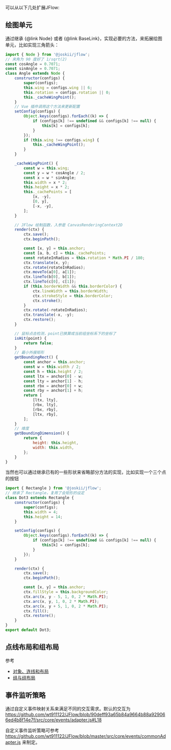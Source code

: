 可以从以下几处扩展JFlow:
## 绘图单元
通过继承 {@link Node} 或者 {@link BaseLink}，实现必要的方法，来拓展绘图单元，比如实现三角箭头：

```javascript
import { Node } from '@joskii/jflow';
// 夹角为 90 度好了 1/sqrt(2)
const cosAngle = 0.7071;
const sinAngle = 0.7071;
class Angle extends Node {
    constructor(configs) {
        super(configs);
        this.wing = configs.wing || 6;
        this.rotation = configs.rotation || 0;
        this._cacheWingPoint();
    }
    // Vue 插件调用这个方法来更新配置
    setConfig(configs) {
        Object.keys(configs).forEach((k) => {
            if (configs[k] !== undefined && configs[k] !== null) {
                this[k] = configs[k];
            }
        });
        if (this.wing !== configs.wing) {
            this._cacheWingPoint();
        }
    }

    _cacheWingPoint() {
        const w = this.wing;
        const y = w * cosAngle / 2;
        const x = w * sinAngle;
        this.width = x * 2;
        this.height = x * 2;
        this._cachePoints = [
            [x, -y],
            [0, y],
            [-x, -y],
        ];
    }

    // JFlow 绘制函数，入参是 CanvasRenderingContext2D
    render(ctx) {
        ctx.save();
        ctx.beginPath();

        const [x, y] = this.anchor;
        const [a, b, c] = this._cachePoints;
        const rotateInRadios = this.rotation * Math.PI / 180;
        ctx.translate(x, y);
        ctx.rotate(rotateInRadios);
        ctx.moveTo(a[0], a[1]);
        ctx.lineTo(b[0], b[1]);
        ctx.lineTo(c[0], c[1]);
        if (this.borderWidth && this.borderColor) {
            ctx.lineWidth = this.borderWidth;
            ctx.strokeStyle = this.borderColor;
            ctx.stroke();
        }
        ctx.rotate(-rotateInRadios);
        ctx.translate(-x, -y);
        ctx.restore();
    }

    // 鼠标点击检测，point已换算成当前组坐标系下的坐标了
    isHit(point) {
        return false;
    }
    // 最小外接矩形
    getBoundingRect() {
        const anchor = this.anchor;
        const w = this.width / 2;
        const h = this.height / 2;
        const ltx = anchor[0] - w;
        const lty = anchor[1] - h;
        const rbx = anchor[0] + w;
        const rby = anchor[1] + h;
        return [
            [ltx, lty],
            [rbx, lty],
            [rbx, rby],
            [ltx, rby],
        ];
    }
    // 维度
    getBoundingDimension() {
        return {
            height: this.height,
            width: this.width,
        };
    }
}
```
当然也可以通过继承已有的一些形状来省略部分方法的实现，比如实现一个三个点的按钮
```javascript
import { Rectangle } from '@joskii/jflow';
// 继承了 Rectangle，复用了会矩形的设定
class Dot3 extends Rectangle {
    constructor(configs) {
        super(configs);
        this.width = 4;
        this.height = 14;
    }

    setConfig(configs) {
        Object.keys(configs).forEach((k) => {
            if (configs[k] !== undefined && configs[k] !== null) {
                this[k] = configs[k];
            }
        });
    }

    render(ctx) {
        ctx.save();
        ctx.beginPath();

        const [x, y] = this.anchor;
        ctx.fillStyle = this.backgroundColor;
        ctx.arc(x, y - 5, 1, 0, 2 * Math.PI);
        ctx.arc(x, y, 1, 0, 2 * Math.PI);
        ctx.arc(x, y + 5, 1, 0, 2 * Math.PI);
        ctx.fill();
        ctx.restore();
    }
}
export default Dot3;
```

## 点线布局和组布局
参考 
+ [对象、连线和布局](https://wt911122.github.io/JFlow/tutorial-对象、连线和布局.html)
+ [组与组布局](https://wt911122.github.io/JFlow/tutorial-组与组布局.html)

## 事件监听策略
通过自定义事件映射关系来满足不同的交互需求。默认的交互为 https://github.com/wt911122/JFlow/blob/90deff93a65b84a9664b88a929066ed4b8f14e7f/src/core/events/adapter.js#L18

自定义事件监听策略可参考 https://github.com/wt911122/JFlow/blob/master/src/core/events/commonAdapter.js 来制定。

